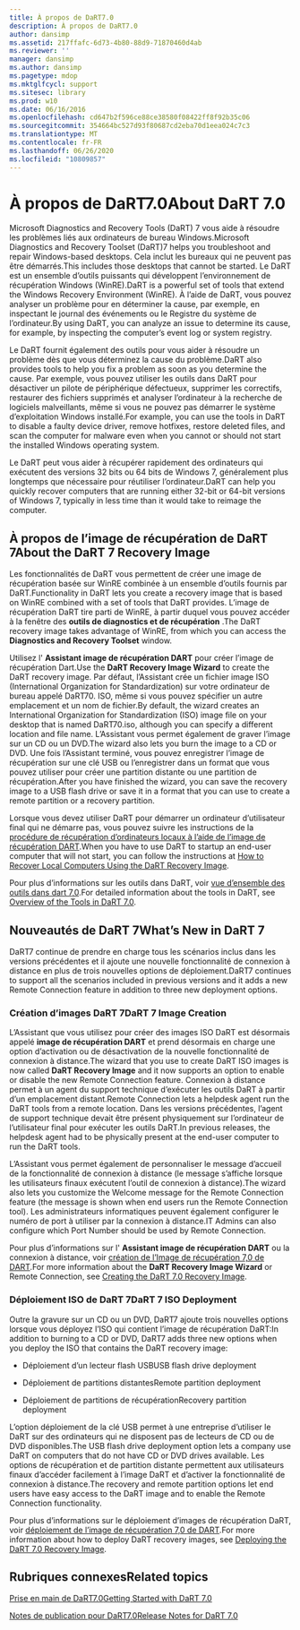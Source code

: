 ```yaml
---
title: À propos de DaRT7.0
description: À propos de DaRT7.0
author: dansimp
ms.assetid: 217ffafc-6d73-4b80-88d9-71870460d4ab
ms.reviewer: ''
manager: dansimp
ms.author: dansimp
ms.pagetype: mdop
ms.mktglfcycl: support
ms.sitesec: library
ms.prod: w10
ms.date: 06/16/2016
ms.openlocfilehash: cd647b2f596ce88ce38580f08422ff8f92b35c06
ms.sourcegitcommit: 354664bc527d93f80687cd2eba70d1eea024c7c3
ms.translationtype: MT
ms.contentlocale: fr-FR
ms.lasthandoff: 06/26/2020
ms.locfileid: "10809857"
---
```

# <span data-ttu-id="ec487-103">À propos de DaRT7.0</span><span class="sxs-lookup"><span data-stu-id="ec487-103">About DaRT 7.0</span></span>


<span data-ttu-id="ec487-104">Microsoft Diagnostics and Recovery Tools (DaRT) 7 vous aide à résoudre les problèmes liés aux ordinateurs de bureau Windows.</span><span class="sxs-lookup"><span data-stu-id="ec487-104">Microsoft Diagnostics and Recovery Toolset (DaRT)7 helps you troubleshoot and repair Windows-based desktops.</span></span> <span data-ttu-id="ec487-105">Cela inclut les bureaux qui ne peuvent pas être démarrés.</span><span class="sxs-lookup"><span data-stu-id="ec487-105">This includes those desktops that cannot be started.</span></span> <span data-ttu-id="ec487-106">Le DaRT est un ensemble d’outils puissants qui développent l’environnement de récupération Windows (WinRE).</span><span class="sxs-lookup"><span data-stu-id="ec487-106">DaRT is a powerful set of tools that extend the Windows Recovery Environment (WinRE).</span></span> <span data-ttu-id="ec487-107">À l’aide de DaRT, vous pouvez analyser un problème pour en déterminer la cause, par exemple, en inspectant le journal des événements ou le Registre du système de l’ordinateur.</span><span class="sxs-lookup"><span data-stu-id="ec487-107">By using DaRT, you can analyze an issue to determine its cause, for example, by inspecting the computer’s event log or system registry.</span></span>

<span data-ttu-id="ec487-108">Le DaRT fournit également des outils pour vous aider à résoudre un problème dès que vous déterminez la cause du problème.</span><span class="sxs-lookup"><span data-stu-id="ec487-108">DaRT also provides tools to help you fix a problem as soon as you determine the cause.</span></span> <span data-ttu-id="ec487-109">Par exemple, vous pouvez utiliser les outils dans DaRT pour désactiver un pilote de périphérique défectueux, supprimer les correctifs, restaurer des fichiers supprimés et analyser l’ordinateur à la recherche de logiciels malveillants, même si vous ne pouvez pas démarrer le système d’exploitation Windows installé.</span><span class="sxs-lookup"><span data-stu-id="ec487-109">For example, you can use the tools in DaRT to disable a faulty device driver, remove hotfixes, restore deleted files, and scan the computer for malware even when you cannot or should not start the installed Windows operating system.</span></span>

<span data-ttu-id="ec487-110">Le DaRT peut vous aider à récupérer rapidement des ordinateurs qui exécutent des versions 32 bits ou 64 bits de Windows 7, généralement plus longtemps que nécessaire pour réutiliser l’ordinateur.</span><span class="sxs-lookup"><span data-stu-id="ec487-110">DaRT can help you quickly recover computers that are running either 32-bit or 64-bit versions of Windows 7, typically in less time than it would take to reimage the computer.</span></span>

## <span data-ttu-id="ec487-111">À propos de l’image de récupération de DaRT 7</span><span class="sxs-lookup"><span data-stu-id="ec487-111">About the DaRT 7 Recovery Image</span></span>


<span data-ttu-id="ec487-112">Les fonctionnalités de DaRT vous permettent de créer une image de récupération basée sur WinRE combinée à un ensemble d’outils fournis par DaRT.</span><span class="sxs-lookup"><span data-stu-id="ec487-112">Functionality in DaRT lets you create a recovery image that is based on WinRE combined with a set of tools that DaRT provides.</span></span> <span data-ttu-id="ec487-113">L’image de récupération DaRT tire parti de WinRE, à partir duquel vous pouvez accéder à la fenêtre des **outils de diagnostics et de récupération** .</span><span class="sxs-lookup"><span data-stu-id="ec487-113">The DaRT recovery image takes advantage of WinRE, from which you can access the **Diagnostics and Recovery Toolset** window.</span></span>

<span data-ttu-id="ec487-114">Utilisez l' **Assistant image de récupération DART** pour créer l’image de récupération Dart.</span><span class="sxs-lookup"><span data-stu-id="ec487-114">Use the **DaRT Recovery Image Wizard** to create the DaRT recovery image.</span></span> <span data-ttu-id="ec487-115">Par défaut, l’Assistant crée un fichier image ISO (International Organization for Standardization) sur votre ordinateur de bureau appelé DaRT70. ISO, même si vous pouvez spécifier un autre emplacement et un nom de fichier.</span><span class="sxs-lookup"><span data-stu-id="ec487-115">By default, the wizard creates an International Organization for Standardization (ISO) image file on your desktop that is named DaRT70.iso, although you can specify a different location and file name.</span></span> <span data-ttu-id="ec487-116">L’Assistant vous permet également de graver l’image sur un CD ou un DVD.</span><span class="sxs-lookup"><span data-stu-id="ec487-116">The wizard also lets you burn the image to a CD or DVD.</span></span> <span data-ttu-id="ec487-117">Une fois l’Assistant terminé, vous pouvez enregistrer l’image de récupération sur une clé USB ou l’enregistrer dans un format que vous pouvez utiliser pour créer une partition distante ou une partition de récupération.</span><span class="sxs-lookup"><span data-stu-id="ec487-117">After you have finished the wizard, you can save the recovery image to a USB flash drive or save it in a format that you can use to create a remote partition or a recovery partition.</span></span>

<span data-ttu-id="ec487-118">Lorsque vous devez utiliser DaRT pour démarrer un ordinateur d’utilisateur final qui ne démarre pas, vous pouvez suivre les instructions de la [procédure de récupération d’ordinateurs locaux à l’aide de l’image de récupération DART](how-to-recover-local-computers-using-the-dart-recovery-image-dart-7.md).</span><span class="sxs-lookup"><span data-stu-id="ec487-118">When you have to use DaRT to startup an end-user computer that will not start, you can follow the instructions at [How to Recover Local Computers Using the DaRT Recovery Image](how-to-recover-local-computers-using-the-dart-recovery-image-dart-7.md).</span></span>

<span data-ttu-id="ec487-119">Pour plus d’informations sur les outils dans DaRT, voir [vue d’ensemble des outils dans dart 7,0](overview-of-the-tools-in-dart-70-new-ia.md).</span><span class="sxs-lookup"><span data-stu-id="ec487-119">For detailed information about the tools in DaRT, see [Overview of the Tools in DaRT 7.0](overview-of-the-tools-in-dart-70-new-ia.md).</span></span>

## <a href="" id="what-s-new-in-dart-7"></a><span data-ttu-id="ec487-120">Nouveautés de DaRT 7</span><span class="sxs-lookup"><span data-stu-id="ec487-120">What’s New in DaRT 7</span></span>


<span data-ttu-id="ec487-121">DaRT7 continue de prendre en charge tous les scénarios inclus dans les versions précédentes et il ajoute une nouvelle fonctionnalité de connexion à distance en plus de trois nouvelles options de déploiement.</span><span class="sxs-lookup"><span data-stu-id="ec487-121">DaRT7 continues to support all the scenarios included in previous versions and it adds a new Remote Connection feature in addition to three new deployment options.</span></span>

### <span data-ttu-id="ec487-122">Création d’images DaRT 7</span><span class="sxs-lookup"><span data-stu-id="ec487-122">DaRT 7 Image Creation</span></span>

<span data-ttu-id="ec487-123">L’Assistant que vous utilisez pour créer des images ISO DaRT est désormais appelé **image de récupération DART** et prend désormais en charge une option d’activation ou de désactivation de la nouvelle fonctionnalité de connexion à distance.</span><span class="sxs-lookup"><span data-stu-id="ec487-123">The wizard that you use to create DaRT ISO images is now called **DaRT Recovery Image** and it now supports an option to enable or disable the new Remote Connection feature.</span></span> <span data-ttu-id="ec487-124">Connexion à distance permet à un agent du support technique d’exécuter les outils DaRT à partir d’un emplacement distant.</span><span class="sxs-lookup"><span data-stu-id="ec487-124">Remote Connection lets a helpdesk agent run the DaRT tools from a remote location.</span></span> <span data-ttu-id="ec487-125">Dans les versions précédentes, l’agent de support technique devait être présent physiquement sur l’ordinateur de l’utilisateur final pour exécuter les outils DaRT.</span><span class="sxs-lookup"><span data-stu-id="ec487-125">In previous releases, the helpdesk agent had to be physically present at the end-user computer to run the DaRT tools.</span></span>

<span data-ttu-id="ec487-126">L’Assistant vous permet également de personnaliser le message d’accueil de la fonctionnalité de connexion à distance (le message s’affiche lorsque les utilisateurs finaux exécutent l’outil de connexion à distance).</span><span class="sxs-lookup"><span data-stu-id="ec487-126">The wizard also lets you customize the Welcome message for the Remote Connection feature (the message is shown when end users run the Remote Connection tool).</span></span> <span data-ttu-id="ec487-127">Les administrateurs informatiques peuvent également configurer le numéro de port à utiliser par la connexion à distance.</span><span class="sxs-lookup"><span data-stu-id="ec487-127">IT Admins can also configure which Port Number should be used by Remote Connection.</span></span>

<span data-ttu-id="ec487-128">Pour plus d’informations sur l' **Assistant image de récupération DART** ou la connexion à distance, voir [création de l’Image de récupération 7,0 de DART](creating-the-dart-70-recovery-image-dart-7.md).</span><span class="sxs-lookup"><span data-stu-id="ec487-128">For more information about the **DaRT Recovery Image Wizard** or Remote Connection, see [Creating the DaRT 7.0 Recovery Image](creating-the-dart-70-recovery-image-dart-7.md).</span></span>

### <span data-ttu-id="ec487-129">Déploiement ISO de DaRT 7</span><span class="sxs-lookup"><span data-stu-id="ec487-129">DaRT 7 ISO Deployment</span></span>

<span data-ttu-id="ec487-130">Outre la gravure sur un CD ou un DVD, DaRT7 ajoute trois nouvelles options lorsque vous déployez l’ISO qui contient l’image de récupération DaRT:</span><span class="sxs-lookup"><span data-stu-id="ec487-130">In addition to burning to a CD or DVD, DaRT7 adds three new options when you deploy the ISO that contains the DaRT recovery image:</span></span>

-   <span data-ttu-id="ec487-131">Déploiement d’un lecteur flash USB</span><span class="sxs-lookup"><span data-stu-id="ec487-131">USB flash drive deployment</span></span>

-   <span data-ttu-id="ec487-132">Déploiement de partitions distantes</span><span class="sxs-lookup"><span data-stu-id="ec487-132">Remote partition deployment</span></span>

-   <span data-ttu-id="ec487-133">Déploiement de partitions de récupération</span><span class="sxs-lookup"><span data-stu-id="ec487-133">Recovery partition deployment</span></span>

<span data-ttu-id="ec487-134">L’option déploiement de la clé USB permet à une entreprise d’utiliser le DaRT sur des ordinateurs qui ne disposent pas de lecteurs de CD ou de DVD disponibles.</span><span class="sxs-lookup"><span data-stu-id="ec487-134">The USB flash drive deployment option lets a company use DaRT on computers that do not have CD or DVD drives available.</span></span> <span data-ttu-id="ec487-135">Les options de récupération et de partition distante permettent aux utilisateurs finaux d’accéder facilement à l’image DaRT et d’activer la fonctionnalité de connexion à distance.</span><span class="sxs-lookup"><span data-stu-id="ec487-135">The recovery and remote partition options let end users have easy access to the DaRT image and to enable the Remote Connection functionality.</span></span>

<span data-ttu-id="ec487-136">Pour plus d’informations sur le déploiement d’images de récupération DaRT, voir [déploiement de l’image de récupération 7,0 de DART](deploying-the-dart-70-recovery-image-dart-7.md).</span><span class="sxs-lookup"><span data-stu-id="ec487-136">For more information about how to deploy DaRT recovery images, see [Deploying the DaRT 7.0 Recovery Image](deploying-the-dart-70-recovery-image-dart-7.md).</span></span>

## <span data-ttu-id="ec487-137">Rubriques connexes</span><span class="sxs-lookup"><span data-stu-id="ec487-137">Related topics</span></span>


[<span data-ttu-id="ec487-138">Prise en main de DaRT7.0</span><span class="sxs-lookup"><span data-stu-id="ec487-138">Getting Started with DaRT 7.0</span></span>](getting-started-with-dart-70-new-ia.md)

[<span data-ttu-id="ec487-139">Notes de publication pour DaRT7.0</span><span class="sxs-lookup"><span data-stu-id="ec487-139">Release Notes for DaRT 7.0</span></span>](release-notes-for-dart-70-new-ia.md)

 

 





